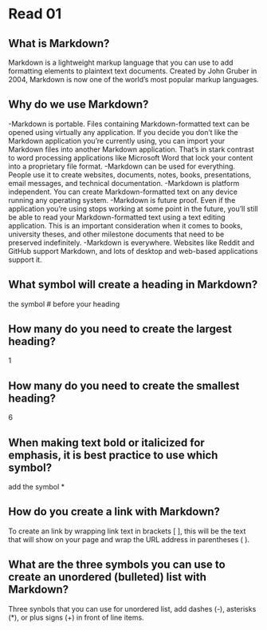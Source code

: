 # Read 01

## **What is Markdown?**
Markdown is a lightweight markup language that you can use to add formatting elements to plaintext text documents. Created by John Gruber in 2004, Markdown is now one of the world’s most popular markup languages.

## **Why do we use Markdown?**
-Markdown is portable. Files containing Markdown-formatted text can be opened using virtually any application. If you decide you don’t like the Markdown application you’re currently using, you can import your Markdown files into another Markdown application. That’s in stark contrast to word processing applications like Microsoft Word that lock your content into a proprietary file format.
-Markdown can be used for everything. People use it to create websites, documents, notes, books, presentations, email messages, and technical documentation.
-Markdown is platform independent. You can create Markdown-formatted text on any device running any operating system.
-Markdown is future proof. Even if the application you’re using stops working at some point in the future, you’ll still be able to read your Markdown-formatted text using a text editing application. This is an important consideration when it comes to books, university theses, and other milestone documents that need to be preserved indefinitely.
-Markdown is everywhere. Websites like Reddit and GitHub support Markdown, and lots of desktop and web-based applications support it.

## **What symbol will create a heading in Markdown?**

the symbol # before your heading 

## **How many do you need to create the largest heading?**
1

## **How many do you need to create the smallest heading?**
6

## **When making text bold or italicized for emphasis, it is best practice to use which symbol?**
 add the symbol *

## **How do you create a link with Markdown?**

To create an link by wrapping link text in brackets [ ], this will be the text that will show on your page and  wrap the URL address in parentheses ( ).

## **What are the three symbols you can use to create an unordered (bulleted) list with Markdown?**

Three synbols that you can use for unordered list, add dashes (-), asterisks (*), or plus signs (+) in front of line items.
